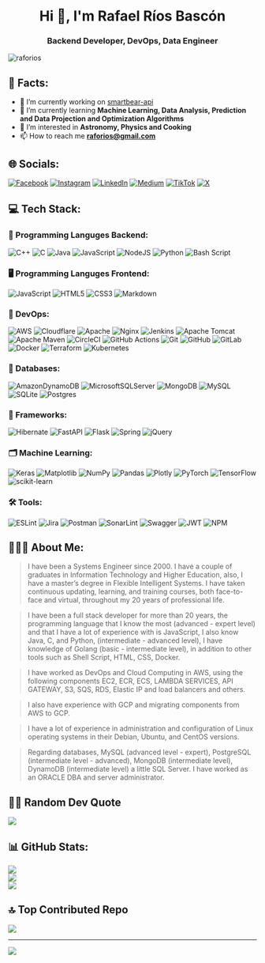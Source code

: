 <h1 align="center">Hi 👋, I'm Rafael Ríos Bascón</h1>
<h3 align="center">Backend Developer, DevOps, Data Engineer</h3>

<p align="left"> <img src="https://komarev.com/ghpvc/?username=raforios&label=Profile%20views&color=0e75b6&style=flat" alt="raforios" /> </p>


## 💫 Facts:
- 🔭 I’m currently working on [smartbear-api](https://api.raforios.com/api/v1)
- 🌱 I’m currently learning **Machine Learning, Data Analysis, Prediction and Data Projection and Optimization Algorithms**
- 👀 I’m interested in **Astronomy, Physics and Cooking**
- 📫 How to reach me **raforios@gmail.com**<br>


## 🌐 Socials:
[![Facebook](https://img.shields.io/badge/Facebook-%231877F2.svg?logo=Facebook&logoColor=white)](https://facebook.com/raforios) [![Instagram](https://img.shields.io/badge/Instagram-%23E4405F.svg?logo=Instagram&logoColor=white)](https://instagram.com/raforios_) [![LinkedIn](https://img.shields.io/badge/LinkedIn-%230077B5.svg?logo=linkedin&logoColor=white)](https://linkedin.com/in/https://www.linkedin.com/in/raforios/) [![Medium](https://img.shields.io/badge/Medium-12100E?logo=medium&logoColor=white)](https://medium.com/@@raforios) [![TikTok](https://img.shields.io/badge/TikTok-%23000000.svg?logo=TikTok&logoColor=white)](https:🍠//tiktok.com/@@raforios_) [![X](https://img.shields.io/badge/X-black.svg?logo=X&logoColor=white)](https://x.com/raforios) 

## 💻 Tech Stack:

### 💽 Programming Languges Backend:
![C++](https://img.shields.io/badge/c++-%2300599C.svg?style=for-the-badge&logo=c%2B%2B&logoColor=white) ![C](https://img.shields.io/badge/c-%2300599C.svg?style=for-the-badge&logo=c&logoColor=white) ![Java](https://img.shields.io/badge/java-%23ED8B00.svg?style=for-the-badge&logo=openjdk&logoColor=white) ![JavaScript](https://img.shields.io/badge/javascript-%23323330.svg?style=for-the-badge&logo=javascript&logoColor=%23F7DF1E) ![NodeJS](https://img.shields.io/badge/node.js-6DA55F?style=for-the-badge&logo=node.js&logoColor=white) ![Python](https://img.shields.io/badge/python-3670A0?style=for-the-badge&logo=python&logoColor=ffdd54) ![Bash Script](https://img.shields.io/badge/bash_script-%23121011.svg?style=for-the-badge&logo=gnu-bash&logoColor=white)

### 🖥️ Programming Languges Frontend:
![JavaScript](https://img.shields.io/badge/javascript-%23323330.svg?style=for-the-badge&logo=javascript&logoColor=%23F7DF1E) ![HTML5](https://img.shields.io/badge/html5-%23E34F26.svg?style=for-the-badge&logo=html5&logoColor=white) ![CSS3](https://img.shields.io/badge/css3-%231572B6.svg?style=for-the-badge&logo=css3&logoColor=white) ![Markdown](https://img.shields.io/badge/markdown-%23000000.svg?style=for-the-badge&logo=markdown&logoColor=white) 

### 📶 DevOps:
![AWS](https://img.shields.io/badge/AWS-%23FF9900.svg?style=for-the-badge&logo=amazon-aws&logoColor=white) ![Cloudflare](https://img.shields.io/badge/Cloudflare-F38020?style=for-the-badge&logo=Cloudflare&logoColor=white) ![Apache](https://img.shields.io/badge/apache-%23D42029.svg?style=for-the-badge&logo=apache&logoColor=white) ![Nginx](https://img.shields.io/badge/nginx-%23009639.svg?style=for-the-badge&logo=nginx&logoColor=white) ![Jenkins](https://img.shields.io/badge/jenkins-%232C5263.svg?style=for-the-badge&logo=jenkins&logoColor=white) ![Apache Tomcat](https://img.shields.io/badge/apache%20tomcat-%23F8DC75.svg?style=for-the-badge&logo=apache-tomcat&logoColor=black) ![Apache Maven](https://img.shields.io/badge/Apache%20Maven-C71A36?style=for-the-badge&logo=Apache%20Maven&logoColor=white) ![CircleCI](https://img.shields.io/badge/circleci-%23161616.svg?style=for-the-badge&logo=circleci&logoColor=white) ![GitHub Actions](https://img.shields.io/badge/github%20actions-%232671E5.svg?style=for-the-badge&logo=githubactions&logoColor=white) ![Git](https://img.shields.io/badge/git-%23F05033.svg?style=for-the-badge&logo=git&logoColor=white) ![GitHub](https://img.shields.io/badge/github-%23121011.svg?style=for-the-badge&logo=github&logoColor=white) ![GitLab](https://img.shields.io/badge/gitlab-%23181717.svg?style=for-the-badge&logo=gitlab&logoColor=white) ![Docker](https://img.shields.io/badge/docker-%230db7ed.svg?style=for-the-badge&logo=docker&logoColor=white) ![Terraform](https://img.shields.io/badge/terraform-%235835CC.svg?style=for-the-badge&logo=terraform&logoColor=white)
![Kubernetes](https://img.shields.io/badge/kubernetes-%23326ce5.svg?style=for-the-badge&logo=kubernetes&logoColor=white) 

### 📀 Databases:
![AmazonDynamoDB](https://img.shields.io/badge/Amazon%20DynamoDB-4053D6?style=for-the-badge&logo=Amazon%20DynamoDB&logoColor=white) ![MicrosoftSQLServer](https://img.shields.io/badge/Microsoft%20SQL%20Server-CC2927?style=for-the-badge&logo=microsoft%20sql%20server&logoColor=white) ![MongoDB](https://img.shields.io/badge/MongoDB-%234ea94b.svg?style=for-the-badge&logo=mongodb&logoColor=white) ![MySQL](https://img.shields.io/badge/mysql-4479A1.svg?style=for-the-badge&logo=mysql&logoColor=white) ![SQLite](https://img.shields.io/badge/sqlite-%2307405e.svg?style=for-the-badge&logo=sqlite&logoColor=white) ![Postgres](https://img.shields.io/badge/postgres-%23316192.svg?style=for-the-badge&logo=postgresql&logoColor=white) 

### 🧰 Frameworks:
![Hibernate](https://img.shields.io/badge/Hibernate-59666C?style=for-the-badge&logo=Hibernate&logoColor=white) 
![FastAPI](https://img.shields.io/badge/FastAPI-005571?style=for-the-badge&logo=fastapi) ![Flask](https://img.shields.io/badge/flask-%23000.svg?style=for-the-badge&logo=flask&logoColor=white)
![Spring](https://img.shields.io/badge/spring-%236DB33F.svg?style=for-the-badge&logo=spring&logoColor=white) ![jQuery](https://img.shields.io/badge/jquery-%230769AD.svg?style=for-the-badge&logo=jquery&logoColor=white)

### 🗂️ Machine Learning:
![Keras](https://img.shields.io/badge/Keras-%23D00000.svg?style=for-the-badge&logo=Keras&logoColor=white) ![Matplotlib](https://img.shields.io/badge/Matplotlib-%23ffffff.svg?style=for-the-badge&logo=Matplotlib&logoColor=black) ![NumPy](https://img.shields.io/badge/numpy-%23013243.svg?style=for-the-badge&logo=numpy&logoColor=white) ![Pandas](https://img.shields.io/badge/pandas-%23150458.svg?style=for-the-badge&logo=pandas&logoColor=white) ![Plotly](https://img.shields.io/badge/Plotly-%233F4F75.svg?style=for-the-badge&logo=plotly&logoColor=white) ![PyTorch](https://img.shields.io/badge/PyTorch-%23EE4C2C.svg?style=for-the-badge&logo=PyTorch&logoColor=white) ![TensorFlow](https://img.shields.io/badge/TensorFlow-%23FF6F00.svg?style=for-the-badge&logo=TensorFlow&logoColor=white) ![scikit-learn](https://img.shields.io/badge/scikit--learn-%23F7931E.svg?style=for-the-badge&logo=scikit-learn&logoColor=white) 

### 🛠️ Tools:
![ESLint](https://img.shields.io/badge/ESLint-4B3263?style=for-the-badge&logo=eslint&logoColor=white) ![Jira](https://img.shields.io/badge/jira-%230A0FFF.svg?style=for-the-badge&logo=jira&logoColor=white) ![Postman](https://img.shields.io/badge/Postman-FF6C37?style=for-the-badge&logo=postman&logoColor=white) ![SonarLint](https://img.shields.io/badge/SonarLint-CB2029?style=for-the-badge&logo=SONARLINT&logoColor=white) ![Swagger](https://img.shields.io/badge/-Swagger-%23Clojure?style=for-the-badge&logo=swagger&logoColor=white) ![JWT](https://img.shields.io/badge/JWT-black?style=for-the-badge&logo=JSON%20web%20tokens) ![NPM](https://img.shields.io/badge/NPM-%23CB3837.svg?style=for-the-badge&logo=npm&logoColor=white)

## 🙋🏻‍♂️ About Me:

> I have been a Systems Engineer since 2000. I have a couple of graduates in Information Technology and Higher Education, also, I have a master’s degree in Flexible Intelligent Systems. I have taken continuous updating, learning, and training courses, both face-to-face and virtual, throughout my 20 years of professional life.

> I have been a full stack developer for more than 20 years, the programming language that I know the most (advanced - expert level) and that I have a lot of experience with is JavaScript, I also know Java, C, and Python, (intermediate - advanced level), I have knowledge of Golang (basic - intermediate level), in addition to other tools such as Shell Script, HTML, CSS, Docker.

> I have worked as DevOps and Cloud Computing in AWS, using the following components EC2, ECR, ECS, LAMBDA SERVICES, API GATEWAY, S3, SQS, RDS, Elastic IP and load balancers and others.

> I also have experience with GCP and migrating components from AWS to GCP.

> I have a lot of experience in administration and configuration of Linux operating systems in their Debian, Ubuntu, and CentOS versions.

> Regarding databases, MySQL (advanced level - expert), PostgreSQL (intermediate level - advanced), MongoDB (intermediate level), DynamoDB (intermediate level) a little SQL Server. I have worked as an ORACLE DBA and server administrator.

## ✍🏼 Random Dev Quote
![](https://quotes-github-readme.vercel.app/api?type=horizontal&theme=light)

## 📊 GitHub Stats:
![](https://github-readme-stats.vercel.app/api?username=raforios&theme=light&hide_border=true&include_all_commits=true&count_private=true)<br/>
![](https://github-readme-streak-stats.herokuapp.com/?user=raforios&theme=light&hide_border=true)<br/>
![](https://github-readme-stats.vercel.app/api/top-langs/?username=raforios&theme=light&hide_border=true&include_all_commits=true&count_private=true)

## 🔝 Top Contributed Repo
![](https://github-contributor-stats.vercel.app/api?username=raforios&limit=5&theme=default&combine_all_yearly_contributions=true)

---
[![](https://visitcount.itsvg.in/api?id=raforios&icon=0&color=0)](https://visitcount.itsvg.in)

